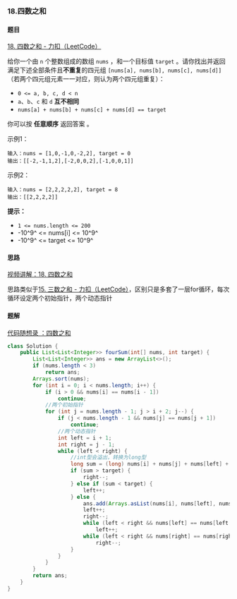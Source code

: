 ### 18.四数之和

#### 题目

[18. 四数之和 - 力扣（LeetCode）](https://leetcode.cn/problems/4sum/description/)

给你一个由 `n` 个整数组成的数组 `nums` ，和一个目标值 `target` 。请你找出并返回满足下述全部条件且**不重复**的四元组 `[nums[a], nums[b], nums[c], nums[d]]` （若两个四元组元素一一对应，则认为两个四元组重复）：

- `0 <= a, b, c, d < n`
- `a`、`b`、`c` 和 `d` **互不相同**
- `nums[a] + nums[b] + nums[c] + nums[d] == target`

你可以按 **任意顺序** 返回答案 。

示例1：

```
输入：nums = [1,0,-1,0,-2,2], target = 0
输出：[[-2,-1,1,2],[-2,0,0,2],[-1,0,0,1]]
```

示例2：

```
输入：nums = [2,2,2,2,2], target = 8
输出：[[2,2,2,2]]
```

**提示：**

- `1 <= nums.length <= 200`
- -10^9^ <= nums[i] <= 10^9^
- -10^9^ <= target <= 10^9^



#### 思路

[视频讲解：18. 四数之和](https://www.bilibili.com/video/BV1DS4y147US)

思路类似于[15. 三数之和 - 力扣（LeetCode）](https://leetcode.cn/problems/3sum/description/)，区别只是多套了一层for循环，每次循环设定两个初始指针，两个动态指针



#### 题解

[代码随想录 ：四数之和](https://www.programmercarl.com/0018.四数之和.html#算法公开课)

```java
class Solution {
    public List<List<Integer>> fourSum(int[] nums, int target) {
        List<List<Integer>> ans = new ArrayList<>();
        if (nums.length < 3)
            return ans;
        Arrays.sort(nums);
        for (int i = 0; i < nums.length; i++) {
            if (i > 0 && nums[i] == nums[i - 1])
                continue;
            //两个初始指针
            for (int j = nums.length - 1; j > i + 2; j--) {
                if (j < nums.length - 1 && nums[j] == nums[j + 1])
                    continue;
                //两个动态指针
                int left = i + 1;
                int right = j - 1;
                while (left < right) {
                    //int型会溢出，转换为long型
                    long sum = (long) nums[i] + nums[j] + nums[left] + nums[right];
                    if (sum > target) {
                        right--;
                    } else if (sum < target) {
                        left++;
                    } else {
                        ans.add(Arrays.asList(nums[i], nums[left], nums[right], nums[j]));
                        left++;
                        right--;
                        while (left < right && nums[left] == nums[left - 1])
                            left++;
                        while (left < right && nums[right] == nums[right + 1])
                            right--;
                    }
                }
            }
        }
        return ans;
    }
}
```

